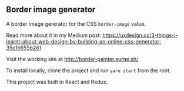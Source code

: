 ## Border image generator

A border image gererator for the CSS ```border-image``` value. 

Read more about it in my Medium post: https://uxdesign.cc/3-things-i-learnt-about-web-design-by-building-an-online-css-generator-35c1b655b261

Visit the working site at http://border-painter.surge.sh/

To install locally, clone the project and run ```yarn start``` from the root. 

This project was built in React and Redux. 

